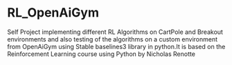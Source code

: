 # RL_OpenAiGym
Self Project implementing different RL Algorithms on CartPole and Breakout environments and also testing of the algorithms on a custom environment from OpenAiGym using Stable baselines3 library in python.It is based on the Reinforcement Learning course using Python by Nicholas Renotte
